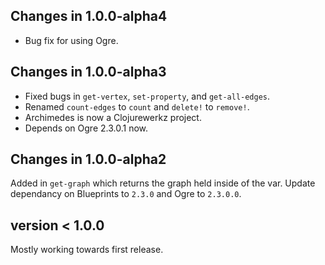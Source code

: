 ## Changes in 1.0.0-alpha4

* Bug fix for using Ogre.

## Changes in 1.0.0-alpha3

* Fixed bugs in `get-vertex`, `set-property`, and `get-all-edges`.
* Renamed `count-edges` to `count` and `delete!` to `remove!`.
* Archimedes is now a Clojurewerkz project.
* Depends on Ogre 2.3.0.1 now.

## Changes in 1.0.0-alpha2

Added in `get-graph` which returns the graph held inside of the
var. Update dependancy on Blueprints to `2.3.0` and Ogre to
`2.3.0.0`.

## version < 1.0.0

Mostly working towards first release.
